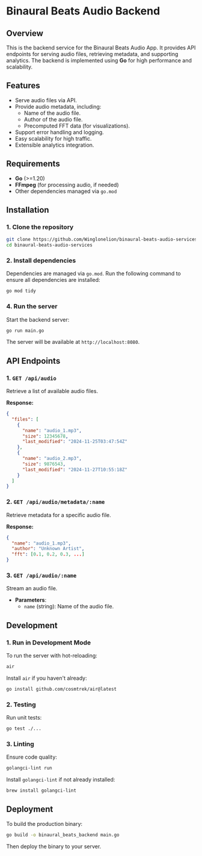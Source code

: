 
# Binaural Beats Audio Backend

## Overview

This is the backend service for the Binaural Beats Audio App. It provides API endpoints for serving audio files, retrieving metadata, and supporting analytics. The backend is implemented using **Go** for high performance and scalability.

## Features

- Serve audio files via API.
- Provide audio metadata, including:
  - Name of the audio file.
  - Author of the audio file.
  - Precomputed FFT data (for visualizations).
- Support error handling and logging.
- Easy scalability for high traffic.
- Extensible analytics integration.

## Requirements

- **Go** (>=1.20)
- **FFmpeg** (for processing audio, if needed)
- Other dependencies managed via `go.mod`

## Installation

### 1. Clone the repository

```bash
git clone https://github.com/Winglonelion/binaural-beats-audio-services.git
cd binaural-beats-audio-services
```

### 2. Install dependencies

Dependencies are managed via `go.mod`. Run the following command to ensure all dependencies are installed:

```bash
go mod tidy
```

### 4. Run the server

Start the backend server:

```bash
go run main.go
```

The server will be available at `http://localhost:8080`.

## API Endpoints

### 1. `GET /api/audio`
Retrieve a list of available audio files.

**Response:**
```json
{
  "files": [
    {
      "name": "audio_1.mp3",
      "size": 12345678,
      "last_modified": "2024-11-25T03:47:54Z"
    },
    {
      "name": "audio_2.mp3",
      "size": 9876543,
      "last_modified": "2024-11-27T10:55:18Z"
    }
  ]
}
```

### 2. `GET /api/audio/metadata/:name`
Retrieve metadata for a specific audio file.

**Response:**
```json
{
  "name": "audio_1.mp3",
  "author": "Unknown Artist",
  "fft": [0.1, 0.2, 0.3, ...]
}
```

### 3. `GET /api/audio/:name`
Stream an audio file.

- **Parameters**:
  - `name` (string): Name of the audio file.


## Development

### 1. Run in Development Mode
To run the server with hot-reloading:

```bash
air
```

Install `air` if you haven't already:

```bash
go install github.com/cosmtrek/air@latest
```

### 2. Testing

Run unit tests:

```bash
go test ./...
```

### 3. Linting

Ensure code quality:

```bash
golangci-lint run
```

Install `golangci-lint` if not already installed:

```bash
brew install golangci-lint
```

## Deployment

To build the production binary:

```bash
go build -o binaural_beats_backend main.go
```

Then deploy the binary to your server.
